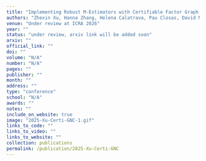 ```yaml
---
title: "Implementing Robust M-Estimators with Certifiable Factor Graph Optimization"
authors: "Zhexin Xu, Hanna Zhang, Helena Calatrava, Pau Closas, David M. Rosen"
venue: "Under review at ICRA 2026"
year: ""
status: "under review, arxiv link will be added soon"
arxiv: ""
official_link: ""
doi: ""
volume: "N/A"
number: "N/A"
pages: ""
publisher: ""
month: ""
address: ""
type: "conference"
school: "N/A"
awards: ""
notes: ""
include_on_website: true
image: "2025-Xu-Certi-GNC-1.gif"
links_to_code: ""
links_to_video: ""
links_to_website: ""
collection: publications
permalink: /publication/2025-Xu-Certi-GNC
---
```


